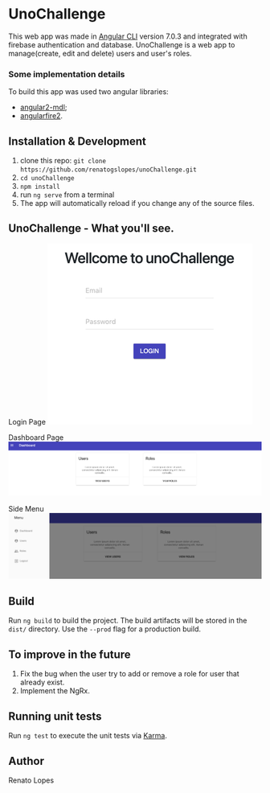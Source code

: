 # UnoChallenge

This web app was made in [Angular CLI](https://github.com/angular/angular-cli) version 7.0.3 and integrated with firebase authentication and database. UnoChallenge is a web app to manage(create, edit and delete) users and user's roles. 

### Some implementation details

To build this app was used two angular libraries:
* [angular2-mdl](https://www.npmjs.com/package/angular2-mdl);
* [angularfire2](https://github.com/angular/angularfire2).

## Installation & Development

1. clone this repo: `git clone https://github.com/renatogslopes/unoChallenge.git`
2. `cd unoChallenge`
3. `npm install`
4. run `ng serve` from a terminal
5. The app will automatically reload if you change any of the source files.

## UnoChallenge - What you'll see. 

Login Page
![LoginPage](LoginPage.png)

Dashboard Page
![DashboardPage](DashboardPage.png)

Side Menu
![SideMenuPage](SideMenuPage.png)

## Build

Run `ng build` to build the project. The build artifacts will be stored in the `dist/` directory. Use the `--prod` flag for a production build.

## To improve in the future

1. Fix the bug when the user try to add or remove a role for user that already exist. 
2. Implement the NgRx.


## Running unit tests

Run `ng test` to execute the unit tests via [Karma](https://karma-runner.github.io).

## Author
Renato Lopes 